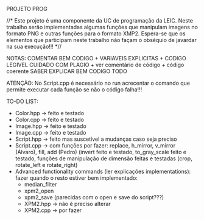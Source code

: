 PROJETO PROG

//*
Este projeto é uma componente da UC de programação da LEIC. Neste trabalho serão implementadas algumas funções que manipulam imagens no formato PNG
e outras funções para o formato XMP2.
Espera-se que os elementos que participam neste trabalho não façam o obséquio de javardar na sua execução!!!
*//
  
NOTAS: COMENTAR BEM CODIGO + VARIAVEIS EXPLICITAS + CODIGO LEGIVEL
CUIDADO COM PLAGIO + ver comentário de código + código coerente
SABER EXPLICAR BEM CODIGO TODO

ATENÇÃO:
No Script.cpp é necessário no run acrecentar o comando que permite executar cada função se não o código falha!!!

TO-DO LIST:
- Color.hpp -> feito e testado
- Color.cpp -> feito e testado
- Image.hpp -> feito e testado
- Image.cpp -> feito e testado
- Script.hpp -> feito mas suscetível a mudanças caso seja preciso
- Script.cpp -> com funções por fazer: replace, h_mirror, v_mirror (Álvaro), fill, add (Pedro) (invert feito e testado, to_gray_scale feito e testado, funções de manipulação de dimensão feitas e testadas (crop, rotate_left e rotate_right)
- Advanced functionality commands (ler explicações implementations): fazer quando o resto estiver bem implementado: 
  - median_filter
  - xpm2_open
  - xpm2_save (parecidas com o open e save do script???)
  - XPM2.hpp -> não é preciso alterar
  - XPM2.cpp -> por fazer  

